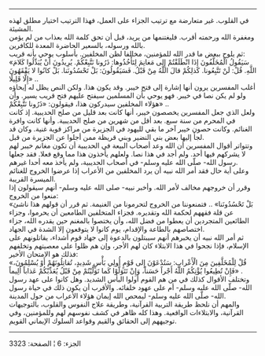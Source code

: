 ------------------------------------------------------------------------

في القلوب. غير متعارضة مع ترتيب الجزاء على العمل، فهذا الترتيب اختيار
مطلق لهذه المشيئة.  
ومغفرة الله ورحمته أقرب. فليغتنمها من يريد، قبل أن تحق كلمة الله بعذاب
من لم يؤمن بالله ورسوله، بالسعير الحاضرة المعدة للكافرين.  
ثم يلوح ببعض ما قدر الله للمؤمنين، مخالفا لظن المخلفين. بأسلوب يوحي بأنه
قريب:  
«سَيَقُولُ الْمُخَلَّفُونَ إِذَا انْطَلَقْتُمْ إِلى مَغانِمَ لِتَأْخُذُوها: ذَرُونا نَتَّبِعْكُمْ. يُرِيدُونَ أَنْ
يُبَدِّلُوا كَلامَ اللَّهِ. قُلْ: لَنْ تَتَّبِعُونا. كَذلِكُمْ قالَ اللَّهُ مِنْ قَبْلُ. فَسَيَقُولُونَ: بَلْ
تَحْسُدُونَنا. بَلْ كانُوا لا يَفْقَهُونَ إِلَّا قَلِيلًا» ..  
أغلب المفسرين يرون أنها إشارة إلى فتح خيبر. وقد يكون هذا. ولكن النص يظل
له إيحاؤه ولو لم يكن نصا في خيبر. فهو يوحي بأن المسلمين سيفتح عليهم فتح
قريب يسير. وأن هؤلاء المخلفين سيدركون هذا، فيقولون: «ذَرُونا نَتَّبِعْكُمْ» ..  
ولعل الذي جعل المفسرين يخصصون خيبر، أنها كانت بعد قليل من صلح الحديبية.
إذ كانت في المحرم من سنة سبع. بعد أقل من شهرين من صلح الحديبية. وأنها
كانت وافرة الغنائم. وكانت حصون خيبر آخر ما بقي لليهود في الجزيرة من
مراكز قوية غنية. وكان قد لجأ إليها بعض بني النضير وبني قريظة ممن أجلوا
عن الجزيرة من قبل.  
وتتواتر أقوال المفسرين أن الله وعد أصحاب البيعة في الحديبية أن تكون
مغانم خيبر لهم لا يشركهم فيها أحد. ولم أجد في هذا نصا. ولعلهم يأخذون هذا
مما وقع فعلا. فقد جعلها رسول الله- صلّى الله عليه وسلم- في أصحاب
الحديبية، ولم يأخذ معه أحدا غيرهم.  
وعلى أية حال فقد أمر الله نبيه أن يرد المخلفين من الأعراب إذا عرضوا
الخروج للغنائم الميسرة القريبة.  
وقرر أن خروجهم مخالف لأمر الله. وأخبر نبيه- صلى الله عليه وسلم- أنهم
سيقولون إذا منعوا من الخروج:  
«بَلْ تَحْسُدُونَنا» .. فتمنعوننا من الخروج لتحرمونا من الغنيمة. ثم قرر أن
قولهم هذا ناشئ عن قلة فقههم لحكمة الله وتقديره. فجزاء المتخلفين الطامعين
أن يحرموا، وجزاء الطائعين المتجردين أن يعطوا من فضل الله، وأن يختصوا
بالمغنم حين يقدره الله، جزاء اختصاصهم بالطاعة والإقدام، يوم كانوا لا
يتوقعون إلا الشدة في الجهاد.  
ثم أمر الله نبيه أن يخبرهم أنهم سيبتلون بالدعوة إلى جهاد قوم أشداء،
يقاتلونهم على الإسلام، فإذا نجحوا في هذا الابتلاء كان لهم الأجر، وإن هم
ظلوا على معصيتهم وتخلفهم فذلك هو الامتحان الأخير:  
«قُلْ لِلْمُخَلَّفِينَ مِنَ الْأَعْرابِ: سَتُدْعَوْنَ إِلى قَوْمٍ أُولِي بَأْسٍ شَدِيدٍ، تُقاتِلُونَهُمْ أَوْ
يُسْلِمُونَ، فَإِنْ تُطِيعُوا يُؤْتِكُمُ اللَّهُ أَجْراً حَسَناً، وَإِنْ تَتَوَلَّوْا كَما تَوَلَّيْتُمْ مِنْ قَبْلُ
يُعَذِّبْكُمْ عَذاباً أَلِيماً» .  
وتختلف الأقوال كذلك في من هم القوم أولوا البأس الشديد. وهل كانوا على عهد
رسول الله- صلّى الله عليه وسلم- أم على عهود خلفائه. والأقرب أن يكون ذلك
في حياة رسول الله- صلّى الله عليه وسلم- ليمحص الله إيمان هؤلاء الأعراب من
حول المدينة.  
والمهم أن نلحظ طريقة التربية القرآنية، وطريقة علاج النفوس والقلوب،
بالتوجيهات القرآنية، والابتلاءات الواقعية. وهذا كله ظاهر في كشف نفوسهم
لهم وللمؤمنين، وفي توجيههم إلى الحقائق والقيم وقواعد السلوك الإيماني
القويم.

------------------------------------------------------------------------

الجزء: 6 ¦ الصفحة: 3323
